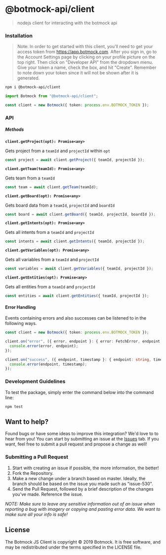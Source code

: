 # @botmock-api/client

> nodejs client for interacting with the botmock api

### Installation

> Note: In order to get started with this client, you'll need to get your access token from https://app.botmock.com. After you sign in, go to the Account Settings page by clicking on your profile picture on the top right. Then click on "Developer API" from the dropdown menu. Give your token a name, check the box, and hit "Create". Remember to note down your token since it will not be shown after it is generated.

```bash
npm i @botmock-api/client
```

```ts
import Botmock from "@botmock-api/client";

const client = new Botmock({ token: process.env.BOTMOCK_TOKEN });
```

### API

##### Methods

**`client.getProject(opt): Promise<any>`**

Gets project from a `teamId` and `projectId` within `opt`

```ts
const project = await client.getProject({ teamId, projectId });
```

**`client.getTeam(teamId): Promise<any>`**

Gets team from a `teamId`

```ts
const team = await client.getTeam(teamId);
```

**`client.getBoard(opt): Promise<any>`**

Gets board data from a `teamId`, `projectId` and `boardId`

```ts
const board = await client.getBoard({ teamId, projectId, boardId });
```

**`client.getIntents(opt): Promise<any>`**

Gets all intents from a `teamId` and `projectId`

```ts
const intents = await client.getIntents({ teamId, projectId });
```

**`client.getVariables(opt): Promise<any>`**

Gets all variables from a `teamId` and `projectId`

```ts
const variables = await client.getVariables({ teamId, projectId });
```

**`client.getEntities(opt): Promise<any>`**

Gets all entities from a `teamId` and `projectId`

```ts
const entities = await client.getEntities({ teamId, projectId });
```

#### Error Handling

Events containing errors and also successes can be listened to in the following ways.

```ts
const client = new Botmock({ token: process.env.BOTMOCK_TOKEN });

client.on("error", ({ error, endpoint }: { error: FetchError, endpoint: string }) => {
  console.error(error, endpoint);
});

client.on("success", ({ endpoint, timestamp }: { endpoint: string, timestamp: number }) => {
  console.error(endpoint, timestamp);
});
```

### Development Guidelines

To test the package, simply enter the command below into the command line:

```shell
npm test
```

## Want to help?

Found bugs or have some ideas to improve this integration? We'd love to to hear from you! You can start by submitting an issue at the [Issues](https://github.com/Botmock/botmock-js/issues) tab. If you want, feel free to submit a pull request and propose a change as well!

### Submitting a Pull Request

1. Start with creating an issue if possible, the more information, the better!
2. Fork the Repository.
3. Make a new change under a branch based on master. Ideally, the branch should be based on the issue you made such as "issue-530".
4. Send the Pull Request, followed by a brief description of the changes you've made. Reference the issue.

_NOTE: Make sure to leave any sensitive information out of an issue when reporting a bug with imagery or copying and pasting error data. We want to make sure all your info is safe!_

## License

The Botmock JS Client is copyright © 2019 Botmock. It is free software, and may be redistributed under the terms specified in the LICENSE file.
